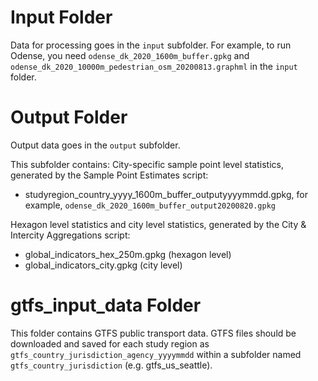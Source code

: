 # Input Folder
Data for processing goes in the `input` subfolder. For example, to run Odense, you need `odense_dk_2020_1600m_buffer.gpkg` and `odense_dk_2020_10000m_pedestrian_osm_20200813.graphml` in the `input` folder.

# Output Folder
Output data goes in the `output` subfolder.

This subfolder contains:
City-specific sample point level statistics, generated by the Sample Point Estimates script:
- studyregion_country_yyyy_1600m_buffer_outputyyyymmdd.gpkg, for example, `odense_dk_2020_1600m_buffer_output20200820.gpkg`

Hexagon level statistics and city level statistics, generated by the City & Intercity Aggregations script:
- global_indicators_hex_250m.gpkg  (hexagon level)
- global_indicators_city.gpkg  (city level)

# gtfs_input_data Folder
This folder contains GTFS public transport data. GTFS files should be downloaded and saved for each study region as `gtfs_country_jurisdiction_agency_yyyymmdd` within a subfolder named `gtfs_country_jurisdiction` (e.g. gtfs_us_seattle).
